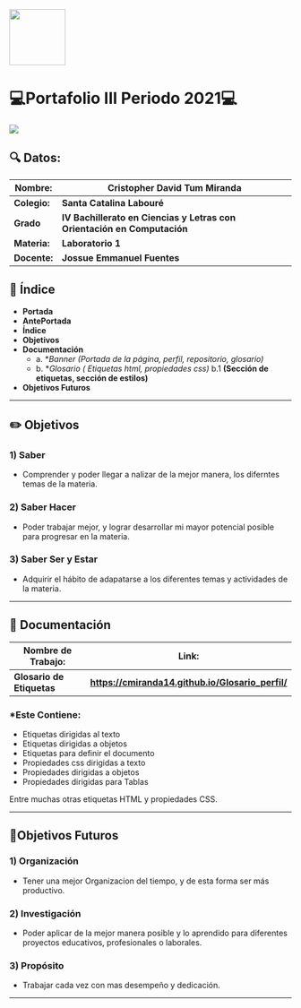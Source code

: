 <img width="100px" src="https://jefuentes80.github.io/starup_scl/img/logo_SCL%20(3).png">

# 💻**Portafolio III Periodo 2021**💻

<img src="https://cdn.pixabay.com/photo/2019/07/14/16/29/pen-4337524_960_720.jpg">

## 🔍 Datos:

| Nombre:  | Cristopher David Tum Miranda   |
| ------------ | ------------ |
| **Colegio:**  |**Santa Catalina Labouré**   |
| **Grado**  |**IV Bachillerato en Ciencias y Letras con Orientación en Computación**   |
| **Materia:**  |**Laboratorio 1**   |
| **Docente:**  |**Jossue Emmanuel Fuentes**   |




## 🧭 Índice

-  **Portada**
-  **AntePortada**
-  **Índice**
-  **Objetivos**
-  **Documentación**
    - a. **Banner (Portada de la página, perfil, repositorio, glosario)*
    - b. **Glosario ( Etiquetas html, propiedades css)*
        b.1 **(Sección de etiquetas, sección de estilos)**
- **Objetivos Futuros**

------------




## ✏️ Objetivos 

### 1) Saber
-  Comprender y poder llegar a nalizar de la mejor manera, los diferntes temas de la materia.

### 2) Saber Hacer
- Poder trabajar mejor, y lograr desarrollar mi mayor potencial posible para progresar 
 en la materia.

### 3) Saber Ser y Estar
- Adquirir el hábito de adapatarse a los diferentes temas y actividades de la materia.

------------


## 📝 Documentación

|  Nombre de Trabajo: |  Link:  |
|------------|  -------- |
| **Glosario de Etiquetas** |**https://cmiranda14.github.io/Glosario_perfil/**

### *Este Contiene:

- Etiquetas dirigidas al texto
- Etiquetas dirigidas a objetos
- Etiquetas para definir el documento
- Propiedades css dirigidas a texto
- Propiedades dirigidas a objetos
- Propiedades dirigidas para Tablas

Entre muchas otras etiquetas HTML y propiedades CSS.


------------

## 📅Objetivos Futuros

### 1) Organización
-  Tener una mejor Organizacion del tiempo, y de esta forma ser más productivo.

### 2) Investigación 
- Poder aplicar de la mejor manera posible y lo aprendido para diferentes proyectos        educativos, profesionales o laborales.

### 3) Propósito
- Trabajar cada vez con mas desempeño y dedicación.

------------



